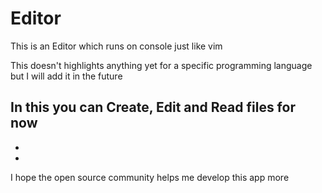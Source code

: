 # Editor

This is an Editor which runs on console just like vim

This doesn't highlights anything yet for a  specific programming language but I will add it in the future

In this you can Create, Edit and Read files for now
-
-
-
I hope the open source community helps me develop this app more

